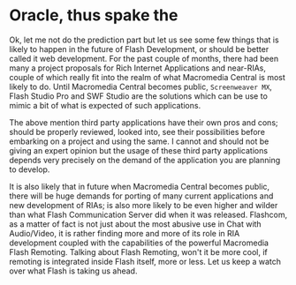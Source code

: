 # Oracle, thus spake the

Ok, let me not do the prediction part but let us see some few things that is likely to happen in the future of Flash Development, or should be better called it web development. For the past couple of months, there had been many a project proposals for Rich Internet Applications and near-RIAs, couple of which really fit into the realm of what Macromedia Central is most likely to do. Until Macromedia Central becomes public, `Screenweaver MX`, Flash Studio Pro and SWF Studio are the solutions which can be use to mimic a bit of what is expected of such applications.

The above mention third party applications have their own pros and cons; should be properly reviewed, looked into, see their possibilities before embarking on a project and using the same. I cannot and should not be giving an expert opinion but the usage of these third party applications depends very precisely on the demand of the application you are planning to develop.

It is also likely that in future when Macromedia Central becomes public, there will be huge demands for porting of many current applications and new development of RIAs; is also more likely to be even higher and wilder than what Flash Communication Server did when it was released. Flashcom, as a matter of fact is not just about the most abusive use in Chat with Audio/Video, it is rather finding more and more of its role in RIA development coupled with the capabilities of the powerful Macromedia Flash Remoting. Talking about Flash Remoting, won't it be more cool, if remoting is integrated inside Flash itself, more or less.
Let us keep a watch over what Flash is taking us ahead.